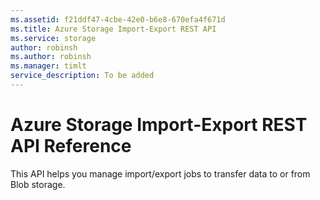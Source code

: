```yaml
---
ms.assetid: f21ddf47-4cbe-42e0-b6e8-670efa4f671d
ms.title: Azure Storage Import-Export REST API
ms.service: storage
author: robinsh
ms.author: robinsh
ms.manager: timlt
service_description: To be added
---
```



# Azure Storage Import-Export REST API Reference

This API helps you manage import/export jobs to transfer data to or from Blob storage.